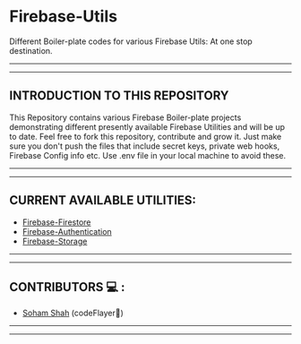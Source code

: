 # Firebase-Utils
Different Boiler-plate codes for various Firebase Utils: At one stop destination.

---
---

## INTRODUCTION TO THIS REPOSITORY

This Repository contains various Firebase Boiler-plate projects demonstrating different presently available Firebase Utilities and will be up to date. Feel free to fork this repository, contribute and grow it. 
Just make sure you don't push the files that include secret keys, private web hooks, Firebase Config info etc. Use .env file in your local machine to avoid these.

---
---

## CURRENT AVAILABLE UTILITIES:

* [Firebase-Firestore](https://github.com/sohamsshah/Firebase/tree/master/Firestore)
* [Firebase-Authentication](https://github.com/sohamsshah/Firebase/tree/master/FirebaseAuth)
* [Firebase-Storage](https://github.com/sohamsshah/Firebase-Utils/tree/master/FirebaseStorage)

---
---

## CONTRIBUTORS 💻 :

* [Soham Shah](https://github.com/sohamsshah) (codeFlayer🎃)

---
---
